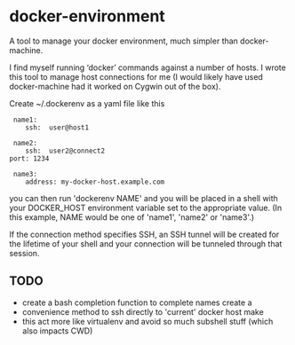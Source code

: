 # docker-environment 

A tool to manage your docker environment, much simpler than
docker-machine.

I find myself running ‘docker’ commands against a number of hosts.  I
wrote this tool to manage host connections for me (I would likely have
used docker-machine had it worked on Cygwin out of the box).

Create ~/.dockerenv as a yaml file like this

     name1:
        ssh:  user@host1
     
     name2:
        ssh:  user2@connect2
	port: 1234

     name3:
        address: my-docker-host.example.com

you can then run 'dockerenv NAME' and you will be placed in a shell
with your DOCKER_HOST environment variable set to the appropriate
value.  (In this example, NAME would be one of 'name1', 'name2' or
'name3'.)

If the connection method specifies SSH, an SSH tunnel will be created
for the lifetime of your shell and your connection will be tunneled
through that session.


TODO
----

* create a bash completion function to complete names create a
* convenience method to ssh directly to 'current' docker host make
* this act more like virtualenv and avoid so much subshell stuff
  (which also impacts CWD)